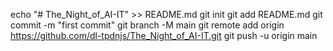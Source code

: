 echo "# The_Night_of_AI-IT" >> README.md
git init
git add README.md
git commit -m "first commit"
git branch -M main
git remote add origin https://github.com/dl-tpdnjs/The_Night_of_AI-IT.git
git push -u origin main
